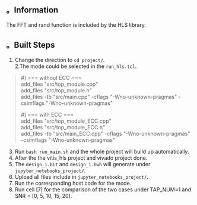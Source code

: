 ## 。Information  
The FFT and rand function is included by the HLS library.

## 。Built Steps  
1. Change the direction to `cd project/`.  
2.The mode could be selected in the `run_hls.tcl`.  
>#) === without ECC ===  
>add_files "src/top_module.cpp"  
>add_files "src/top_module.h"  
>add_files -tb "src/main.cpp" -cflags "-Wno-unknown-pragmas" -csimflags "-Wno-unknown-pragmas"  
>
>#) === with ECC ===  
>add_files "src/top_module_ECC.cpp"  
>add_files "src/top_module_ECC.h"  
>add_files -tb "src/main_ECC.cpp" -cflags "-Wno-unknown-pragmas" -csimflags "-Wno-unknown-pragmas"   
3. Run `bash run_main.sh` and the whole project will build up automatically.  
4. After the the vitis_hls project and vivado project done.  
5. The `design_1.bit` and `design_1.hwh` will generate under `jupyter_notebooks_project/`.  
6. Upload all files include in `jupyter_notebooks_project/`.  
7. Run the corresponding host code for the mode.   
8. Run cell [7] for the comparison of the two cases under TAP_NUM=1 and SNR = [0, 5, 10, 15, 20]. 
